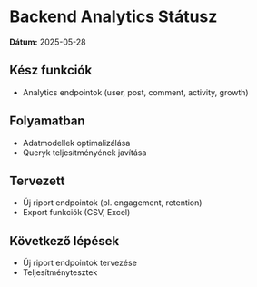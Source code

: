 # Backend Analytics Státusz

**Dátum:** 2025-05-28

## Kész funkciók

- Analytics endpointok (user, post, comment, activity, growth)

## Folyamatban

- Adatmodellek optimalizálása
- Queryk teljesítményének javítása

## Tervezett

- Új riport endpointok (pl. engagement, retention)
- Export funkciók (CSV, Excel)

## Következő lépések

- Új riport endpointok tervezése
- Teljesítménytesztek
